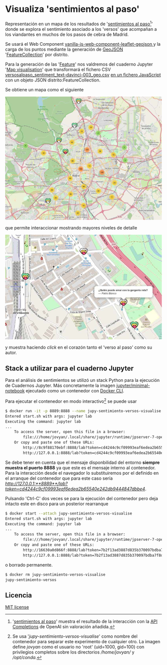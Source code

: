 # Visualiza 'sentimientos al paso'

Representación en un mapa de los resultados de '[sentimientos al paso](https://github.com/migupl/sentimientos-al-paso)[^1]' donde se explora el sentimiento asociado a los 'versos' que acompañan a los viandantes en muchos de los pasos de cebra de Madrid.

Se usará el Web Component [vanilla-js-web-component-leaflet-geojson ](https://github.com/migupl/vanilla-js-web-component-leaflet-geojson) y la carga de los puntos mediante la generación de [GeoJSON](https://geojson.org/) '[FeatureCollection](https://datatracker.ietf.org/doc/html/rfc7946#section-3.3)' por distrito.

Para la generación de las '[Feature](https://datatracker.ietf.org/doc/html/rfc7946#section-3.2)' nos valdremos del cuaderno Jupyter '[Map visualisation](./docs/Map%20visualisation.pdf)' que transformará el fichero CSV [versosalpaso_sentiment_text-davinci-003_geo.csv](https://github.com/migupl/sentimientos-al-paso/raw/main/notebooks/output/versosalpaso_sentiment_text-davinci-003_geo.csv) [en un fichero JavaScript](./notebooks/output/sentiments_by_district_geo.js) con un objeto JSON distrito:FeatureCollection.

Se obtiene un mapa como el siguiente

![Mapa de 'sentimientos al paso' de Madrid](./docs/sentimientos-al-paso.jpg)

que permite interaccionar mostrando mayores niveles de detalle

![Villaverde Bajo - 'sentimientos al paso'](./docs/sentimientos-al-paso-detalle.jpg)

y muestra haciendo *click* en el corazón tanto el 'verso al paso' como su autor.

## Stack a utilizar para el cuaderno Jupyter

Para el análisis de sentimientos se utilizó un stack Python para la ejecución de Cuadernos Jupyter. Más concretamente la imagen [jupyter/minimal-notebook](https://jupyter-docker-stacks.readthedocs.io/en/latest/using/selecting.html#jupyter-minimal-notebook) ejecutado como un contenedor con [Docker CLI](https://jupyter-docker-stacks.readthedocs.io/en/latest/using/running.html).

Para ejecutar el contenedor en modo interactivo[^2] se puede usar

```bash
$ docker run -it -p 8889:8888 --name jupy-sentimiento-versos-visualise -v "$PWD/notebooks":/home/jovyan jupyter/minimal-notebook:latest
Entered start.sh with args: jupyter lab
Executing the command: jupyter lab
...
    To access the server, open this file in a browser:
        file:///home/jovyan/.local/share/jupyter/runtime/jpserver-7-open.html
    Or copy and paste one of these URLs:
        http://8c9f88170ebf:8888/lab?token=cd4244c9cf09993eaf6edea2b65540e242db9444847dbbe4
        http://127.0.0.1:8888/lab?token=cd4244c9cf09993eaf6edea2b65540e242db9444847dbbe4

```

Se debe tener en cuenta que el mensaje disponbilidad del entorno **siempre muestra el puerto 8888** ya que este es el mensaje interno al contenedor. Para la interacción desde el navegador lo substituiremos por el definido en el arranque del contenedor que para este caso sería *http://127.0.0.1:**8889**/lab?token=cd4244c9cf09993eaf6edea2b65540e242db9444847dbbe4*.

Pulsando 'Ctrl-C' dos veces se para la ejecución del contenedor pero deja intacto este en disco para un posterior rearranque

```bash
$ docker start --attach jupy-sentimiento-versos-visualise
Entered start.sh with args: jupyter lab
Executing the command: jupyter lab
...
    To access the server, open this file in a browser:
        file:///home/jovyan/.local/share/jupyter/runtime/jpserver-7-open.html
    Or copy and paste one of these URLs:
        http://16630a0d866f:8888/lab?token=7b2f13ad3887d835b370097bdba7f8df125f58ee2a027b95
        http://127.0.0.1:8888/lab?token=7b2f13ad3887d835b370097bdba7f8df125f58ee2a027b95
```

o borrado permanente.

```bash
$ docker rm jupy-sentimiento-versos-visualise
jupy-sentimiento-versos
```


## Licencia

[MIT license](./LICENSE)


[^1]: '[sentimientos al paso](https://github.com/migupl/sentimientos-al-paso)' muestra el resultado de la interacción con la [API Completions](https://platform.openai.com/docs/guides/gpt/completions-api) de OpenAI sin valoración añadida.
[^2]: Se usa '*jupy-sentimiento-versos-visualise*' como nombre del contenedor para separar este experimento de cualquier otro. La imagen define *jovyan* como el usuario no 'root' (uid=1000, gid=100) con privilegios completos sobre los directorios */home/jovyan/* y */opt/conda*.
